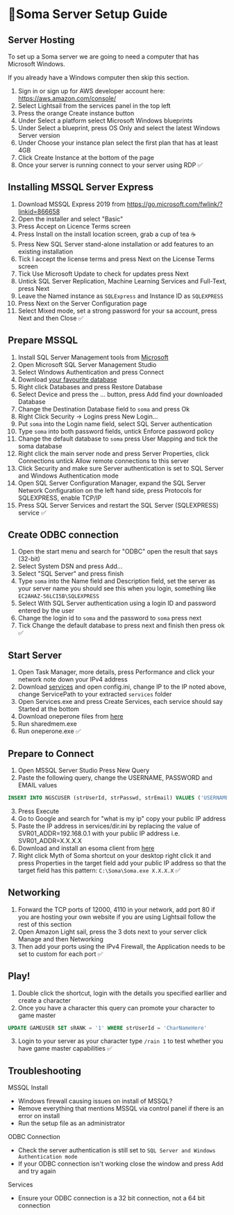 # 🧙‍Soma Server Setup Guide



## Server Hosting

To set up a Soma server we are going to need a computer that has Microsoft Windows.

If you already have a Windows computer then skip this section.

1. Sign in or sign up for AWS developer account here: https://aws.amazon.com/console/
2. Select Lightsail from the services panel in the top left
3. Press the orange Create instance button
4. Under Select a platform select Microsoft Windows blueprints
5. Under Select a blueprint, press OS Only and select the latest Windows Server version
6. Under Choose your instance plan select the first plan that has at least 4GB
7. Click Create Instance at the bottom of the page
8. Once your server is running connect to your server using RDP ✅



## Installing MSSQL Server Express

1. Download MSSQL Express 2019 from  https://go.microsoft.com/fwlink/?linkid=866658
2. Open the installer and select "Basic"
3. Press Accept on Licence Terms screen
4. Press Install on the install location screen, grab a cup of tea ☕️
5. Press New SQL Server stand-alone installation or add features to an existing installation
6. Tick I accept the license terms and press Next on the License Terms screen
7. Tick Use Microsoft Update to check for updates press Next
8. Untick SQL Server Replication, Machine Learning Services and Full-Text, press Next
9. Leave the Named instance as `SQLExpress` and Instance ID as `SQLEXPRESS`
10. Press Next on the Server Configuration page
11. Select Mixed mode, set a strong password for your sa account, press Next and then Close ✅



## Prepare MSSQL 
1. Install SQL Server Management tools from [Microsoft](https://learn.microsoft.com/en-us/sql/ssms/download-sql-server-management-studio-ssms?redirectedfrom=MSDN&view=sql-server-ver16)
2. Open Microsoft SQL Server Management Studio
3. Select Windows Authentication and press Connect
4. Download [your favourite database](https://github.com/soma-space/files/tree/main/databases) 
5. Right click Databases and press Restore Database
6. Select Device and press the ... button, press Add find your downloaded Database
7. Change the Destination Database field to `soma` and press Ok
8. Right Click Security -> Logins press New Login...
9. Put `soma` into the Login name field, select SQL Server authentication
10. Type `soma` into both password fields, untick Enforce password policy
11. Change the default database to `soma` press User Mapping and tick the soma database
12. Right click the main server node and press Server Properties, click Connections untick Allow remote connections to this server
13. Click Security and make sure Server authentication is set to SQL Server and Windows Authentication mode
14. Open SQL Server Configuration Manager, expand the SQL Server Network Configuration on the left hand side, press Protocols for SQLEXPRESS, enable TCP/IP
15. Press SQL Server Services and restart the SQL Server (SQLEXPRESS) service ✅



## Create ODBC connection

1. Open the start menu and search for "ODBC" open the result that says (32-bit)
2. Select System DSN and press Add...
3. Select "SQL Server" and press finish
4. Type `soma` into the Name field and Description field, set the server as your server name you should see this when you login, something like `EC2AHAZ-56LCI5B\SQLEXPRESS` 
5. Select With SQL Server authentication using a login ID and password entered by the user
6. Change the login id to `soma` and the password to `soma` press next
7. Tick Change the default database to press next and finish then press ok ✅



## Start Server

1. Open Task Manager, more details, press Performance and click your network note down your IPv4 address
2. Download [services](https://github.com/soma-space/files/tree/main/services) and open config.ini, change IP to the IP noted above, change ServicePath to your extracted `services` folder
3. Open Services.exe and press Create Services, each service should say Started at the bottom 
4. Download oneperone files from [here](https://github.com/soma-space/files/tree/main/oneperones/arcanine)
5. Run sharedmem.exe
6. Run oneperone.exe ✅



## Prepare to Connect

1. Open MSSQL Server Studio Press New Query
2. Paste the following query, change the USERNAME, PASSWORD and EMAIL values
```SQL
INSERT INTO NGSCUSER (strUserId, strPasswd, strEmail) VALUES ('USERNAME','PASSWORD', 'EMAIL')
```
3. Press Execute
4. Go to Google and search for "what is my ip" copy your public IP address 
5. Paste the IP address in services/dir.ini by replacing the value of SVR01_ADDR=192.168.0.1
    with your public IP address i.e. SVR01_ADDR=X.X.X.X
6. Download and install an esoma client from [here](https://www.reddit.com/r/soma_space/comments/y0kpmp/esoma_client_links/)
7. Right click Myth of Soma shortcut on your desktop right click it and press Properties in the target field add your public IP address so that the target field has this pattern: `C:\Soma\Soma.exe X.X.X.X` ✅



## Networking

1. Forward the TCP ports of 12000, 4110 in your network, add port 80 if you are hosting your own website
   if you are using Lightsail follow the rest of this section
2. Open Amazon Light sail, press the 3 dots next to your server click Manage and then Networking
3. Then add your ports using the IPv4 Firewall, the Application needs to be set to custom for each port ✅



## Play!

1. Double click the shortcut, login with the details you specified earllier and create a character
2. Once you have a character this query can promote your character to game master
```sql 
UPDATE GAMEUSER SET sRANK = '1' WHERE strUserId = 'CharNameHere'
```
3. Login to your server as your character type `/rain 1` to test whether you have game master capabilities ✅



## Troubleshooting

MSSQL Install

- Windows firewall causing issues on install of MSSQL?
- Remove everything that mentions MSSQL via control panel if there is an error on install
- Run the setup file as an administrator

ODBC Connection

- Check the server authentication is still set to `SQL Server and Windows Authentication mode` 
- If your ODBC connection isn't working close the window and press Add and try again

Services

- Ensure your ODBC connection is a 32 bit connection, not a 64 bit connection
